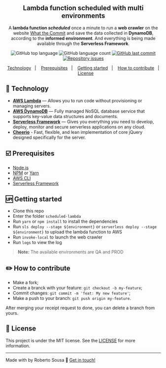 
<h2 align="center">
	Lambda function scheduled with multi environments
</h2>
<p align="center">
	A <b>lambda function <i>scheduled</I></b> once a minute to run a <b>web crawler</b> on the website <a href="http://whatthecommit.com/">What the Commit</a> and save the data collected in <b>DynamoDB</b>, according to the <b>informed environment</b>. And everything is being made available through the <b>Serverless Framework</b>.
</p>
<p align="center">
  <img alt="GitHub top language" src="https://img.shields.io/github/languages/top/robertosousa1/scheduled-lambda.svg">
  
  <img alt="GitHub language count" src="https://img.shields.io/github/languages/count/robertosousa1/scheduled-lambda.svg">
  
  <a href="https://www.codacy.com/app/robertosousa1/scheduled-lambda?utm_source=github.com&amp;utm_medium=referral&amp;utm_content=robertosousa1/scheduled-lambda&amp;utm_campaign=Badge_Grade">
  </a>
  
  <a href="https://github.com/robertosousa1/scheduled-lambda/commits/master">
    <img alt="GitHub last commit" src="https://img.shields.io/github/last-commit/robertosousa1/scheduled-lambda.svg">
  </a>
  
  <a href="https://github.com/robertosousa1/scheduled-lambda/issues">
    <img alt="Repository issues" src="https://img.shields.io/github/issues/robertosousa1/scheduled-lambda.svg">
  </a>
</p>

<p align="center">
<a href="#rocket-technology">Technology</a>&nbsp;&nbsp;&nbsp;|&nbsp;&nbsp;&nbsp;
  <a href="#ballot_box_with_check-prerequisites">Prerequisites</a>&nbsp;&nbsp;&nbsp;|&nbsp;&nbsp;&nbsp;
    <a href="#up-getting-started">Getting started</a>&nbsp;&nbsp;&nbsp;|&nbsp;&nbsp;&nbsp;
  <a href="#pencil2-how-to-contribute">How to contribute</a>&nbsp;&nbsp;&nbsp;|&nbsp;&nbsp;&nbsp;
  <a href="#memo-license">License</a>
</p>

## [](#technology):rocket: Technology
-  **[AWS Lambda](https://aws.amazon.com/pt/lambda/)** — Allows you to run code without provisioning or managing servers.
- **[AWS DynamoDB](https://aws.amazon.com/pt/dynamodb/)** — Fully managed NoSQL database service that supports key-value data structures and documents.
- **[Serverless Framework](https://serverless.com/)** — Gives you everything you need to develop, deploy, monitor and secure serverless applications on any cloud.
- **[Cheerio](https://cheerio.js.org/)** - Fast, flexible, and lean implementation of core jQuery designed specifically for the server.


## [](#prerequisites):ballot_box_with_check: Prerequisites
-   [Node.js](https://nodejs.org/en/)
-   [NPM](https://www.npmjs.com/) or [Yarn](https://yarnpkg.com/pt-BR/docs/install)
- [AWS CLI](https://aws.amazon.com/pt/cli/)
- [Serverless Framework](https://serverless.com/)

## [](#getting-started):up: Getting started

-   Clone this repo
-  Enter the folder `scheduled-lambda`
-  Run `yarn` or `npm install` to install the dependencies
- Run `sls deploy --stage ${environment}` or `serverless deploy --stage ${environment}` to upload the lambda function to AWS
- Run `invoke-local` to launch the web crawler
- Run `logs` to view the log

> **Note:** The available environments are QA and PROD

## [](#how-to-contribute):pencil2: How to contribute

-   Make a fork;
-   Create a branck with your feature:  `git checkout -b my-feature`;
-   Commit changes:  `git commit -m 'feat: My new feature'`;
-   Make a push to your branch:  `git push origin my-feature`.

After merging your receipt request to done, you can delete a branch from yours.

## [](#license):memo: License
This project is under the MIT license. See the [LICENSE](https://github.com/robertosousa1/scheduled-lambda/blob/master/LICENSE) for more information.

----------

Made with by Roberto Sousa  👋  [Get in touch!](https://www.linkedin.com/in/robertosousa01/)
